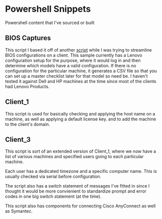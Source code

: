 # Powershell Snippets
 Powershell content that I've sourced or built

## BIOS Captures
This script I based it off of another [script](http://www.systanddeploy.com/2019/03/list-and-change-bios-settings-with.html) while I was trying to streamline BIOS configurations on a client. This sample currently has a Lenovo configuration setup for the purpose, where it would log in and then determine which models have a valid configuration. If there is no configuration for the particular machine, it generates a CSV file so that you can set up a master checklist later for that model so need be. I haven't tested it against Dell and HP machines at the time since most of the clients had Lenovo Products.

## Client_1
This script is used for basically checking and applying the host name on a machine, as well as applying a default license key. and to add the machine to the client's domain.

## Client_3
This script is sort of an extended version of Client_1, where we now have a list of various machines and specified users going to each particular machine.

Each user has a dedicated timezone and a specific computer name. This is usually checked via serial before configuration.

The script also has a switch statement of messages I've fitted in since I thought it would be more convienient to standardize prompt and error codes in one big switch statement (at the time).

This script also has components for connecting Cisco AnyConnect as well as Symantec.
